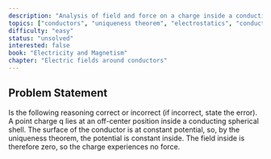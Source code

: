 ```yaml
---
description: "Analysis of field and force on a charge inside a conducting shell using uniqueness theorem"
topics: ["conductors", "uniqueness theorem", "electrostatics", "conducting shell", "force"]
difficulty: "easy"
status: "unsolved"
interested: false
book: "Electricity and Magnetism"
chapter: "Electric fields around conductors"
---
```


## Problem Statement
Is the following reasoning correct or incorrect (if incorrect, state the error). A point charge q lies at an off-center position inside a conducting spherical shell. The surface of the conductor is at constant potential, so, by the uniqueness theorem, the potential is constant inside. The field inside is therefore zero, so the charge experiences no force.
